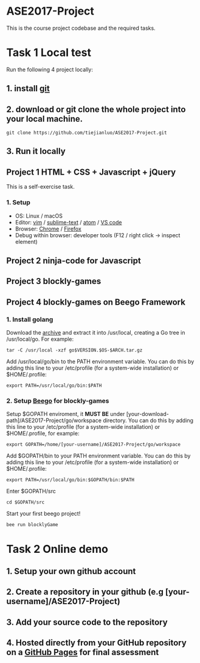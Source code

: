 # ASE2017-Project
This is the course project codebase and the required tasks.

# Task 1 Local test
Run the following 4 project locally:

## 1. install [git](https://git-scm.com/downloads)

## 2. download or git clone the whole project into your local machine.
```
git clone https://github.com/tiejianluo/ASE2017-Project.git
```
## 3. Run it locally 

## Project 1 HTML + CSS + Javascript + jQuery
This is a self-exercise task.
### 1. Setup 
* OS: Linux / macOS
* Editor: [vim](http://www.vim.org/download.php) / [sublime-text](http://www.sublimetext.com/3) / [atom](https://atom.io/) / [VS code](https://code.visualstudio.com)
* Browser: [Chrome](http://www.google.cn/chrome/browser/desktop) / [Firefox](http://www.firefox.com.cn)
* Debug within browser: developer tools (F12 / right click -> inspect element) 
## Project 2 ninja-code for Javascript
###
## Project 3 blockly-games

## Project 4 blockly-games on Beego Framework
### 1. Install golang
Download the [archive](https://golang.org/dl) and extract it into /usr/local, creating a Go tree in /usr/local/go. For example:
```
tar -C /usr/local -xzf go$VERSION.$OS-$ARCH.tar.gz
```
Add /usr/local/go/bin to the PATH environment variable. 
You can do this by adding this line to your /etc/profile (for a system-wide installation) or $HOME/.profile:
```
export PATH=/usr/local/go/bin:$PATH
```
### 2. Setup [Beego](https://beego.me/quickstart) for blockly-games
Setup $GOPATH enviroment, it **MUST BE** under [your-download-path]/ASE2017-Project/go/workspace directory. 
You can do this by adding this line to your /etc/profile (for a system-wide installation) or $HOME/.profile, for example:
```
export GOPATH=/home/[your-username]/ASE2017-Project/go/workspace
```
Add $GOPATH/bin to your PATH environment variable. 
You can do this by adding this line to your /etc/profile (for a system-wide installation) or $HOME/.profile:
```
export PATH=/usr/local/go/bin:$GOPATH/bin:$PATH
```
Enter $GOPATH/src 
```
cd $GOPATH/src
```
Start your first beego project!
```
bee run blocklyGame
```
# Task 2 Online demo
## 1. Setup your own github account
## 2. Create a repository in your github (e.g [your-username]/ASE2017-Project)
## 3. Add your source code to the repository
## 4. Hosted directly from your GitHub repository on a [GitHub Pages](https://pages.github.com/) for final assessment

